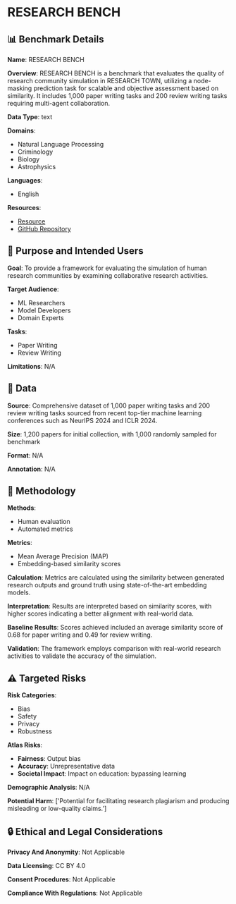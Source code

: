 # RESEARCH BENCH

## 📊 Benchmark Details

**Name**: RESEARCH BENCH

**Overview**: RESEARCH BENCH is a benchmark that evaluates the quality of research community simulation in RESEARCH TOWN, utilizing a node-masking prediction task for scalable and objective assessment based on similarity. It includes 1,000 paper writing tasks and 200 review writing tasks requiring multi-agent collaboration.

**Data Type**: text

**Domains**:
- Natural Language Processing
- Criminology
- Biology
- Astrophysics

**Languages**:
- English

**Resources**:
- [Resource](https://huggingface.co/datasets/ulab-ai/research-bench)
- [GitHub Repository](https://github.com/ulab-uiuc/research-town)

## 🎯 Purpose and Intended Users

**Goal**: To provide a framework for evaluating the simulation of human research communities by examining collaborative research activities.

**Target Audience**:
- ML Researchers
- Model Developers
- Domain Experts

**Tasks**:
- Paper Writing
- Review Writing

**Limitations**: N/A

## 💾 Data

**Source**: Comprehensive dataset of 1,000 paper writing tasks and 200 review writing tasks sourced from recent top-tier machine learning conferences such as NeurIPS 2024 and ICLR 2024.

**Size**: 1,200 papers for initial collection, with 1,000 randomly sampled for benchmark

**Format**: N/A

**Annotation**: N/A

## 🔬 Methodology

**Methods**:
- Human evaluation
- Automated metrics

**Metrics**:
- Mean Average Precision (MAP)
- Embedding-based similarity scores

**Calculation**: Metrics are calculated using the similarity between generated research outputs and ground truth using state-of-the-art embedding models.

**Interpretation**: Results are interpreted based on similarity scores, with higher scores indicating a better alignment with real-world data.

**Baseline Results**: Scores achieved included an average similarity score of 0.68 for paper writing and 0.49 for review writing.

**Validation**: The framework employs comparison with real-world research activities to validate the accuracy of the simulation.

## ⚠️ Targeted Risks

**Risk Categories**:
- Bias
- Safety
- Privacy
- Robustness

**Atlas Risks**:
- **Fairness**: Output bias
- **Accuracy**: Unrepresentative data
- **Societal Impact**: Impact on education: bypassing learning

**Demographic Analysis**: N/A

**Potential Harm**: ['Potential for facilitating research plagiarism and producing misleading or low-quality claims.']

## 🔒 Ethical and Legal Considerations

**Privacy And Anonymity**: Not Applicable

**Data Licensing**: CC BY 4.0

**Consent Procedures**: Not Applicable

**Compliance With Regulations**: Not Applicable
